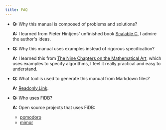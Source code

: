 ```yaml
---
title: FAQ
---
```


- **Q:** Why this manual is composed of problems and solutions?

  **A:** I learned from Pieter Hintjens' unfinished book [Scalable C](https://readonly.link/books/https://books.readonly.link/scalable-c/book.json), I admire the author's ideas.

- **Q:** Why this manual uses examples instead of rigorous specification?

  **A:** I learned this from [The Nine Chapters on the Mathematical Art](https://en.wikipedia.org/wiki/The_Nine_Chapters_on_the_Mathematical_Art), which uses examples to specify algorithms, I feel it really practical and easy to understand.

- **Q:** What tool is used to generate this manual from Markdown files?

  **A:** [Readonly.Link](https://readonly.link/manuals/https://readonly.link/contents/manual/en.json).

- **Q:** Who uses FiDB?

  **A:** Open source projects that uses FiDB:

  - [pomodoro](https://github.com/xieyuheng/pomodoro)
  - [mimor](https://github.com/mimor-official/mimor)
